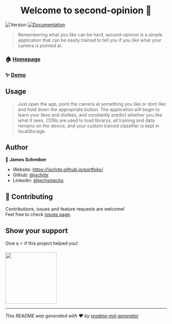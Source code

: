<h1 align="center">Welcome to second-opinion 👋</h1>
<p>
  <img alt="Version" src="https://img.shields.io/badge/version-1.0.0-blue.svg?cacheSeconds=2592000" />
  <a href="https://github.com/jschrbr/second-opinion" target="_blank">
    <img alt="Documentation" src="https://img.shields.io/badge/documentation-yes-brightgreen.svg" />
  </a>
</p>

> Remembering what you like can be hard, second-opinion is a simple application that can be easily trained to tell you if you like what your camera is pointed at.

### 🏠 [Homepage](https://github.com/jschrbr/second-opinion)

### ✨ [Demo](https://jschrbr.github.io/second-opinion/)

## Usage

> Just open the app, point the camera at something you like or dont like and hold down the appropriate button. The application will begin to learn your likes and dislikes, and constantly predict whether you like what it sees. CDNs are used to load librarys, all training and data remains on the device, and your custom trained classifier is kept in localStorage.

## Author

👤 **James Schreiber**

- Website: https://jschrbr.github.io/portfolio/
- Github: [@jschrbr](https://github.com/jschrbr)
- LinkedIn: [@techsmechs](https://linkedin.com/in/techsmechs)

## 🤝 Contributing

Contributions, issues and feature requests are welcome!<br />Feel free to check [issues page](https://github.com/jschrbr/second-opinion/issues).

## Show your support

Give a ⭐️ if this project helped you!

<a href="https://www.patreon.com/techsmechs">
  <img src="https://c5.patreon.com/external/logo/become_a_patron_button@2x.png" width="160">
</a>

---

_This README was generated with ❤️ by [readme-md-generator](https://github.com/kefranabg/readme-md-generator)_
